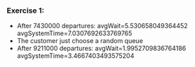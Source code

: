 ### Exercise 1:

- After 7430000 departures: avgWait=5.530658049364452  avgSystemTime=7.0307692633769765
- The customer just choose a random queue
- After 9211000 departures: avgWait=1.9952709836764186  avgSystemTime=3.4667403493575204